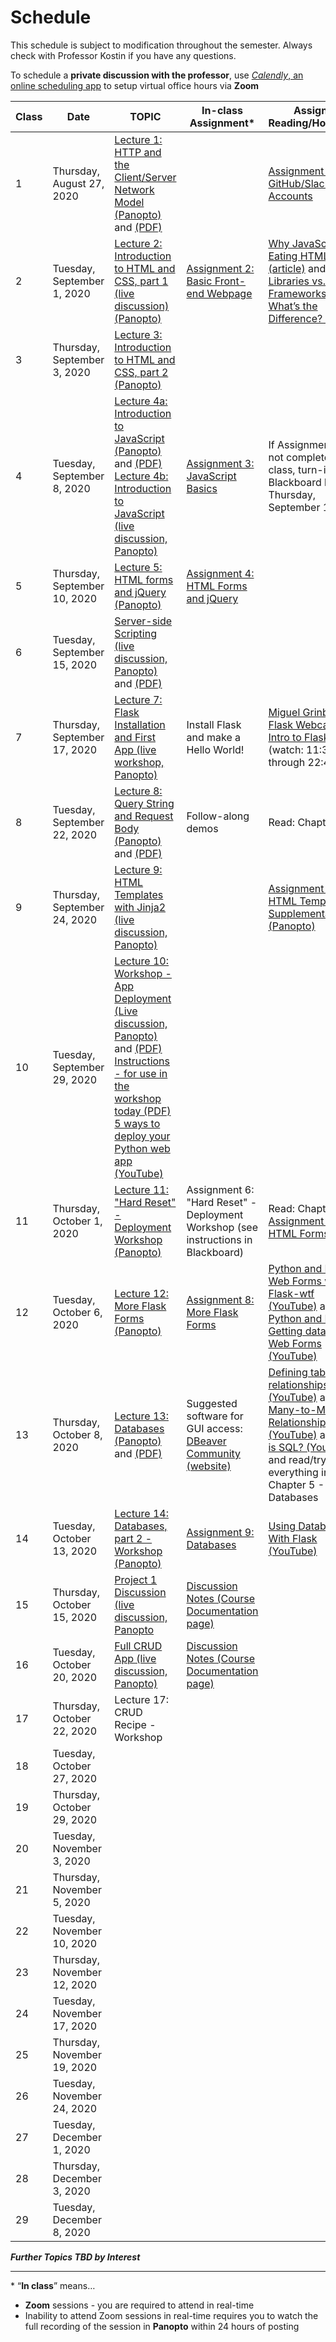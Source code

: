 # Schedule
This schedule is subject to modification throughout the semester. Always check with Professor Kostin if you have any questions.

To schedule a **private discussion with the professor**, use [*Calendly*, an online scheduling app](https://calendly.com/rkostin) to setup virtual office hours via **Zoom**

| Class | Date                         | TOPIC                                                        | In-class Assignment*                                         | Assigned Reading/Homework                                    |
| ----- | ---------------------------- | ------------------------------------------------------------ | ------------------------------------------------------------ | ------------------------------------------------------------ |
| 1     | Thursday, August 27, 2020    | [Lecture 1: HTTP and the Client/Server Network Model (Panopto)](https://rochester.hosted.panopto.com/Panopto/Pages/Viewer.aspx?id=8c2473c1-4d2b-4c7f-a834-ac1e0130097b) and [(PDF)](01-http_client-server/http_client-server.pdf) |                                                              | [Assignment 1: GitHub/Slack Accounts](assignment01-github-slack/instructions.md) |
| 2     | Tuesday, September 1, 2020   | [Lecture 2: Introduction to HTML and CSS, part 1 (live discussion) (Panopto)](https://rochester.hosted.panopto.com/Panopto/Pages/Viewer.aspx?id=733cbec6-e714-4218-80ea-ac29017ef037) | [Assignment 2: Basic Front-end Webpage](assignment02-basic-front-end-webpage/instructions.md) | [Why JavaScript is Eating HTML (article)](https://css-tricks.com/why-javascript-is-eating-html/) and [Libraries vs. Frameworks - What’s the Difference? (article)](https://medium.com/better-programming/libraries-vs-frameworks-whats-the-difference-5f28c53dcffe) |
| 3     | Thursday, September 3, 2020  | [Lecture 3: Introduction to HTML and CSS, part 2 (Panopto)](https://rochester.hosted.panopto.com/Panopto/Pages/Viewer.aspx?id=252e69f5-3e8a-420e-9683-ac2b0164451d) |                                                              |                                                              |
| 4     | Tuesday, September 8, 2020   | [Lecture 4a: Introduction to JavaScript (Panopto)](https://rochester.hosted.panopto.com/Panopto/Pages/Viewer.aspx?id=8e6226cc-4f8c-470b-bf1d-ac2f0115a070) and [(PDF)](04-intro-to-javascript/javascript.pdf)<br>[Lecture 4b: Introduction to JavaScript (live discussion, Panopto)](https://rochester.hosted.panopto.com/Panopto/Pages/Viewer.aspx?id=31f16bbd-5da7-4eb5-b27a-ac3001600080) | [Assignment 3: JavaScript Basics](assignment03-javascript-basics/instructions.md) | If Assignment 3 is not completed in-class, turn-in to Blackboard by Thursday, September 10 |
| 5     | Thursday, September 10, 2020 | [Lecture 5: HTML forms and jQuery (Panopto)](https://rochester.hosted.panopto.com/Panopto/Pages/Viewer.aspx?id=6371cdf0-36f9-44b3-9bc7-ac34002ae731) | [Assignment 4: HTML Forms and jQuery](assignment04-html-forms-and-jquery/instructions.md) |                                                              |
| 6     | Tuesday, September 15, 2020  | [Server-side Scripting (live discussion, Panopto)](https://rochester.hosted.panopto.com/Panopto/Pages/Viewer.aspx?id=526636be-a464-4d8d-b4d8-ac37015b1418) and [(PDF)](06-server-side-scripting/server-side-scripting.pdf) |                                                              |                                                              |
| 7     | Thursday, September 17, 2020 | [Lecture 7: Flask Installation and First App (live workshop, Panopto)](https://rochester.hosted.panopto.com/Panopto/Pages/Viewer.aspx?id=7cbcdd36-b6f9-4cad-ae03-ac39015f61fa) | Install Flask and make a Hello World!                        | [Miguel Grinberg's Flask Webcast #1: Intro to Flask](https://youtu.be/fft6IvL-y1g?t=690) (watch: 11:30 through 22:45) |
| 8     | Tuesday, September 22, 2020  | [Lecture 8: Query String and Request Body (Panopto)](https://rochester.hosted.panopto.com/Panopto/Pages/Viewer.aspx?id=8712e7f1-8ec7-4fab-afdc-ac3e01625a20) and [(PDF)](08-query-string-and-request-body/query-string-and-request-body.pdf) | Follow-along demos                                           | Read: Chapters 1-3                                           |
| 9     | Thursday, September 24, 2020 | [Lecture 9: HTML Templates with Jinja2 (live discussion, Panopto)](https://rochester.hosted.panopto.com/Panopto/Pages/Viewer.aspx?id=83b83646-78cf-4246-9b48-ac4100c690d1) |                                                              | [Assignment 5: HTML Templates](assignment05-html-templates/instructions.md)<br>[Supplemental video (Panopto)](https://rochester.hosted.panopto.com/Panopto/Pages/Viewer.aspx?id=fa6fe9f8-fd91-49b5-ae9a-ac41011ab06d) |
| 10    | Tuesday, September 29, 2020  | [Lecture 10: Workshop - App Deployment (Live discussion, Panopto)](https://rochester.hosted.panopto.com/Panopto/Pages/Viewer.aspx?id=2b8257b2-5a70-4e64-8dc9-ac45017c584b) and [(PDF)](10-app-deployment/five-ways.pdf)<br>[Instructions - for use in the workshop today (PDF)](10-app-deployment/python-reclaim-hosting.pdf)<br>[5 ways to deploy your Python web app (YouTube)](https://youtu.be/vGphzPLemZE) |                                                              |                                                              |
| 11    | Thursday, October 1, 2020    | [Lecture 11: "Hard Reset" - Deployment Workshop (Panopto)](https://rochester.hosted.panopto.com/Panopto/Pages/Viewer.aspx?id=eb558c0c-6c95-4053-81bd-ac47015b5874) | Assignment 6: "Hard Reset" - Deployment Workshop (see instructions in Blackboard) | Read: Chapter 4<br>[Assignment 7: Flask HTML Forms](assignment07-flask-html-forms/instructions.md) |
| 12    | Tuesday, October 6, 2020     | [Lecture 12: More Flask Forms (Panopto)](https://rochester.hosted.panopto.com/Panopto/Pages/Viewer.aspx?id=86ce857f-594b-42c9-b257-ac4c012c6795) | [Assignment 8: More Flask Forms](assignment08-more-flask-forms/instructions.md) | [Python and Flask - Web Forms with Flask-wtf (YouTube)](https://youtu.be/-O9NMdvWmE8) and [Python and Flask - Getting data from Web Forms (YouTube)](https://youtu.be/f8qvLBvrIFI) |
| 13    | Thursday, October 8, 2020    | [Lecture 13: Databases (Panopto)](https://rochester.hosted.panopto.com/Panopto/Pages/Viewer.aspx?id=68cbf0e5-3160-4e83-b233-ac4e013b68e6) and [(PDF)](13-databases/databases.pdf) | Suggested software for GUI access: [DBeaver Community (website)](https://dbeaver.io/) | [Defining table relationships (YouTube)](https://youtu.be/V5DyvUfsboA) and [Many-to-Many Relationships (YouTube)](https://youtu.be/1eUn6lsZ7c4) and [What is SQL? (YouTube)](https://youtu.be/27axs9dO7AE), and read/try/learn: everything in Chapter 5 - Databases |
| 14    | Tuesday, October 13, 2020    | [Lecture 14: Databases, part 2 - Workshop (Panopto)](https://rochester.hosted.panopto.com/Panopto/Pages/Viewer.aspx?id=d1a305ad-07ac-4e8e-902a-ac5301232794) | [Assignment 9: Databases](assignment09-databases/instructions.md) | [Using Databases With Flask (YouTube)](https://youtu.be/hbDRTZarMUw) |
| 15    | Thursday, October 15, 2020   | [Project 1 Discussion (live discussion, Panopto](https://rochester.hosted.panopto.com/Panopto/Pages/Viewer.aspx?id=00089eef-8d1a-4328-9c69-ac55015e8846) | [Discussion Notes (Course Documentation page)](15-project-discussion/discussion-notes.md) |                                                              |
| 16    | Tuesday, October 20, 2020    | [Full CRUD App (live discussion, Panopto)](https://rochester.hosted.panopto.com/Panopto/Pages/Viewer.aspx?id=efbd1856-56d7-4912-9a7c-ac5a01502f96) | [Discussion Notes (Course Documentation page)](16-full-crud-app/discussion-notes.md) |                                                              |
| 17    | Thursday, October 22, 2020   | Lecture 17: CRUD Recipe - Workshop                           |                                                              |                                                              |
| 18    | Tuesday, October 27, 2020    |                                                              |                                                              |                                                              |
| 19    | Thursday, October 29, 2020   |                                                              |                                                              |                                                              |
| 20    | Tuesday, November 3, 2020    |                                                              |                                                              |                                                              |
| 21    | Thursday, November 5, 2020   |                                                              |                                                              |                                                              |
| 22    | Tuesday, November 10, 2020   |                                                              |                                                              |                                                              |
| 23    | Thursday, November 12, 2020  |                                                              |                                                              |                                                              |
| 24    | Tuesday, November 17, 2020   |                                                              |                                                              |                                                              |
| 25    | Thursday, November 19, 2020  |                                                              |                                                              |                                                              |
| 26    | Tuesday, November 24, 2020   |                                                              |                                                              |                                                              |
| 27    | Tuesday, December 1, 2020    |                                                              |                                                              |                                                              |
| 28    | Thursday, December 3, 2020   |                                                              |                                                              |                                                              |
| 29    | Tuesday, December 8, 2020    |                                                              |                                                              |                                                              |

***Further Topics TBD by Interest***

<hr>

\* “**In class**” means…

- **Zoom** sessions - you are required to attend in real-time
- Inability to attend Zoom sessions in real-time requires you to watch the full recording of the session in **Panopto** within 24 hours of posting

